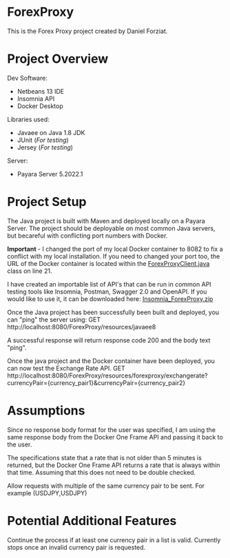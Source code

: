 # ForexProxy

This is the Forex Proxy project created by Daniel Forziat.

# Project Overview

Dev Software: 
- Netbeans 13 IDE
- Insomnia API
- Docker Desktop

Libraries used:
- Javaee on Java 1.8 JDK 
- JUnit (*For testing*)
- Jersey (*For testing*)

Server:
- Payara Server 5.2022.1

# Project Setup
The Java project is built with Maven and deployed locally on a Payara Server. 
The project should be deployable on most common Java servers, but becareful with conflicting port numbers with Docker.

**Important** - 
I changed the port of my local Docker container to 8082 to fix a conflict with my local installation.
If you need to changed your port too, the URL of the Docker container is located within the [ForexProxyClient.java](https://github.com/dforziat/ForexProxy/blob/main/src/main/java/com/mycompany/forexproxy/client/ForexProxyClient.java) class on line 21.

I have created an importable list of API's that can be run in common API testing tools like Insomnia, Postman, Swagger 2.0 and OpenAPI. If you would like to use it, it can be downloaded here: [Insomnia_ForexProxy.zip](https://github.com/dforziat/ForexProxy/files/8504166/Insomnia_ForexProxy.zip)


Once the Java project has been successfully been built and deployed, you can "ping" the server using: 
GET http://localhost:8080/ForexProxy/resources/javaee8

A successful response will return response code 200 and the body text "ping".

Once the java project and the Docker container have been deployed, you can now test the Exchange Rate API.
GET http://localhost:8080/ForexProxy/resources/forexproxy/exchangerate?currencyPair={currency_pair1}&currencyPair={currency_pair2}

# Assumptions
Since no response body format for the user was specified, I am using the same response body from the Docker One Frame API and passing it back to the user.

The specifications state that a rate that is not older than 5 minutes is returned, but the Docker One Frame API returns a rate that is always within that time. Assuming that this does not need to be double checked.

Allow requests with multiple of the same currency pair to be sent. For example (USDJPY,USDJPY)

# Potential Additional Features
Continue the process if at least one currency pair in a list is valid. Currently stops once an invalid currency pair is requested. 




